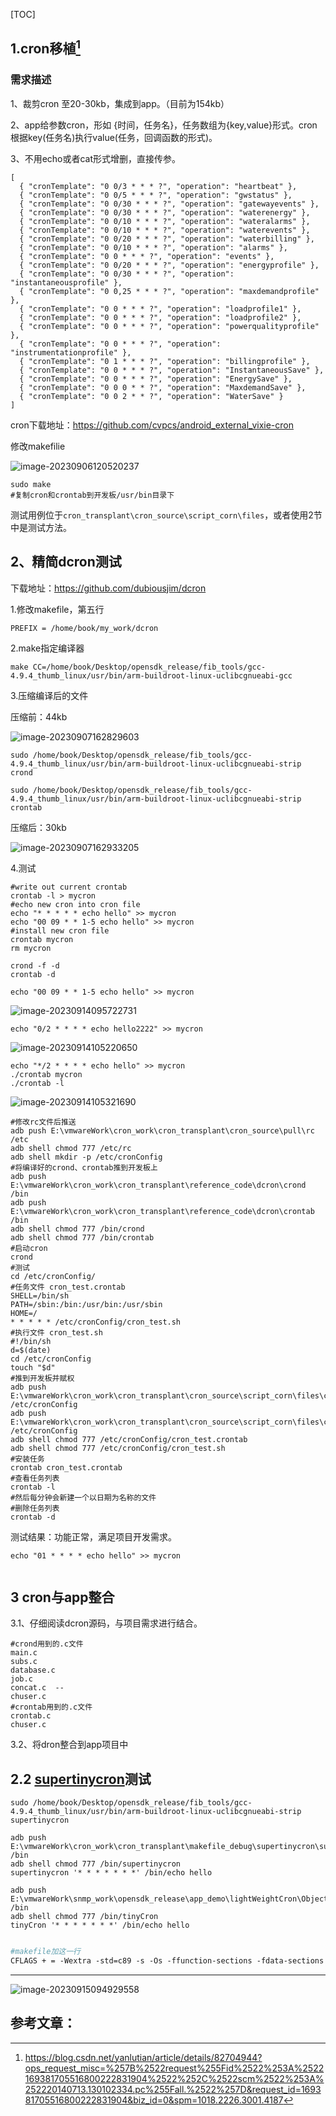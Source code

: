 [TOC]



## 1.cron移植[^1]

### 需求描述

1、裁剪cron 至20-30kb，集成到app。（目前为154kb）

2、app给参数cron，形如 {时间，任务名}，任务数组为{key,value}形式。cron根据key(任务名)执行value(任务，回调函数的形式)。

3、不用echo或者cat形式增删，直接传参。

```
[
  { "cronTemplate": "0 0/3 * * * ?", "operation": "heartbeat" },
  { "cronTemplate": "0 0/5 * * * ?", "operation": "gwstatus" },
  { "cronTemplate": "0 0/30 * * * ?", "operation": "gatewayevents" },
  { "cronTemplate": "0 0/30 * * * ?", "operation": "waterenergy" },
  { "cronTemplate": "0 0/10 * * * ?", "operation": "wateralarms" },
  { "cronTemplate": "0 0/10 * * * ?", "operation": "waterevents" },
  { "cronTemplate": "0 0/20 * * * ?", "operation": "waterbilling" },
  { "cronTemplate": "0 0/10 * * * ?", "operation": "alarms" },
  { "cronTemplate": "0 0 * * * ?", "operation": "events" },
  { "cronTemplate": "0 0/20 * * * ?", "operation": "energyprofile" },
  { "cronTemplate": "0 0/30 * * * ?", "operation": "instantaneousprofile" },
  { "cronTemplate": "0 0,25 * * * ?", "operation": "maxdemandprofile" },
  { "cronTemplate": "0 0 * * * ?", "operation": "loadprofile1" },
  { "cronTemplate": "0 0 * * * ?", "operation": "loadprofile2" },
  { "cronTemplate": "0 0 * * * ?", "operation": "powerqualityprofile" },
  { "cronTemplate": "0 0 * * * ?", "operation": "instrumentationprofile" },
  { "cronTemplate": "0 1 * * * ?", "operation": "billingprofile" },
  { "cronTemplate": "0 0 * * * ?", "operation": "InstantaneousSave" },
  { "cronTemplate": "0 0 * * * ?", "operation": "EnergySave" },
  { "cronTemplate": "0 0 0 * * ?", "operation": "MaxdemandSave" },
  { "cronTemplate": "0 0 2 * * ?", "operation": "WaterSave" }
]
```

cron下载地址：https://github.com/cvpcs/android_external_vixie-cron

修改makefilie 

![image-20230906120520237](pic/cron移植.assets/image-20230906120520237.png)

```
sudo make
#复制cron和crontab到开发板/usr/bin目录下
```

测试用例位于`cron_transplant\cron_source\script_corn\files`，或者使用2节中是测试方法。

## 2、精简dcron测试

下载地址：https://github.com/dubiousjim/dcron

1.修改makefile，第五行

```shell
PREFIX = /home/book/my_work/dcron
```

2.make指定编译器

```shell
make CC=/home/book/Desktop/opensdk_release/fib_tools/gcc-4.9.4_thumb_linux/usr/bin/arm-buildroot-linux-uclibcgnueabi-gcc
```

3.压缩编译后的文件

压缩前：44kb

![image-20230907162829603](pic/cron移植.assets/image-20230907162829603.png)

```shell
sudo /home/book/Desktop/opensdk_release/fib_tools/gcc-4.9.4_thumb_linux/usr/bin/arm-buildroot-linux-uclibcgnueabi-strip crond

sudo /home/book/Desktop/opensdk_release/fib_tools/gcc-4.9.4_thumb_linux/usr/bin/arm-buildroot-linux-uclibcgnueabi-strip crontab
```

压缩后：30kb

![image-20230907162933205](pic/cron移植.assets/image-20230907162933205.png)

4.测试

```shell
#write out current crontab
crontab -l > mycron
#echo new cron into cron file
echo "* * * * * echo hello" >> mycron
echo "00 09 * * 1-5 echo hello" >> mycron
#install new cron file
crontab mycron
rm mycron

crond -f -d
crontab -d
```



```shell
echo "00 09 * * 1-5 echo hello" >> mycron
```

![image-20230914095722731](pic/cron移植.assets/image-20230914095722731.png)

```shell
echo "0/2 * * * * echo hello2222" >> mycron
```

![image-20230914105220650](pic/cron移植.assets/image-20230914105220650.png)

```shell
echo "*/2 * * * * echo hello" >> mycron
./crontab mycron
./crontab -l
```

![image-20230914105321690](pic/cron移植.assets/image-20230914105321690.png)

```shell
#修改rc文件后推送
adb push E:\vmwareWork\cron_work\cron_transplant\cron_source\pull\rc /etc
adb shell chmod 777 /etc/rc
adb shell mkdir -p /etc/cronConfig 
#将编译好的crond、crontab推到开发板上
adb push E:\vmwareWork\cron_work\cron_transplant\reference_code\dcron\crond /bin
adb push E:\vmwareWork\cron_work\cron_transplant\reference_code\dcron\crontab /bin
adb shell chmod 777 /bin/crond
adb shell chmod 777 /bin/crontab
#启动cron
crond
#测试  
cd /etc/cronConfig/
#任务文件 cron_test.crontab
SHELL=/bin/sh
PATH=/sbin:/bin:/usr/bin:/usr/sbin
HOME=/
* * * * * /etc/cronConfig/cron_test.sh
#执行文件 cron_test.sh
#!/bin/sh
d=$(date)
cd /etc/cronConfig
touch "$d"
#推到开发板并赋权
adb push E:\vmwareWork\cron_work\cron_transplant\cron_source\script_corn\files\cron_test.crontab /etc/cronConfig
adb push E:\vmwareWork\cron_work\cron_transplant\cron_source\script_corn\files\cron_test.sh /etc/cronConfig
adb shell chmod 777 /etc/cronConfig/cron_test.crontab
adb shell chmod 777 /etc/cronConfig/cron_test.sh
#安装任务
crontab cron_test.crontab
#查看任务列表
crontab -l
#然后每分钟会新建一个以日期为名称的文件
#删除任务列表
crontab -d
```

测试结果：功能正常，满足项目开发需求。

```
echo "01 * * * * echo hello" >> mycron


```



## 3 cron与app整合

3.1、仔细阅读dcron源码，与项目需求进行结合。

```shell
#crond用到的.c文件
main.c 
subs.c 
database.c 
job.c 
concat.c  --
chuser.c
#crontab用到的.c文件
crontab.c 
chuser.c
```

3.2、将dron整合到app项目中





## 2.2 [supertinycron](https://github.com/exander77/supertinycron)测试

```shell
sudo /home/book/Desktop/opensdk_release/fib_tools/gcc-4.9.4_thumb_linux/usr/bin/arm-buildroot-linux-uclibcgnueabi-strip supertinycron

adb push E:\vmwareWork\cron_work\cron_transplant\makefile_debug\supertinycron\supertinycron /bin
adb shell chmod 777 /bin/supertinycron
supertinycron '* * * * * * *' /bin/echo hello

adb push E:\vmwareWork\snmp_work\opensdk_release\app_demo\lightWeightCron\Object\tinyCron /bin
adb shell chmod 777 /bin/tinyCron
tinyCron '* * * * * * *' /bin/echo hello


```







```makefile
#makefile加这一行
CFLAGS + = -Wextra -std=c89 -s -Os -ffunction-sections -fdata-sections -Wl,--gc-sections -Wl,-z,norelro -static -DVERSION=\"$(VERSION)\" -DCRON_USE_LOCAL_TIME
```





***************************************************************

![image-20230915094929558](pic/cron移植.assets/image-20230915094929558.png)

## 参考文章：

[^1]: https://blog.csdn.net/yanlutian/article/details/82704944?ops_request_misc=%257B%2522request%255Fid%2522%253A%2522169381705516800222831904%2522%252C%2522scm%2522%253A%252220140713.130102334.pc%255Fall.%2522%257D&request_id=169381705516800222831904&biz_id=0&spm=1018.2226.3001.4187
[^2]: https://blog.csdn.net/m0_38012470/article/details/103730471
[^3]: https://blog.csdn.net/m0_64560763/article/details/126309501
[^4]: https://blog.csdn.net/xiezhaoxuan/article/details/73161047